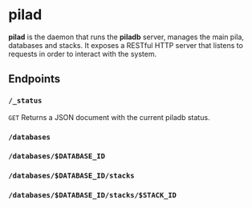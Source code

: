 pilad
=====

**pilad** is the daemon that runs the **piladb** server, manages the main pila,
databases and stacks. It exposes a RESTful HTTP server that listens to requests
in order to interact with the system.

Endpoints
---------

### `/_status`

`GET` Returns a JSON document with the current piladb status.

### `/databases`

### `/databases/$DATABASE_ID`

### `/databases/$DATABASE_ID/stacks`

### `/databases/$DATABASE_ID/stacks/$STACK_ID`
